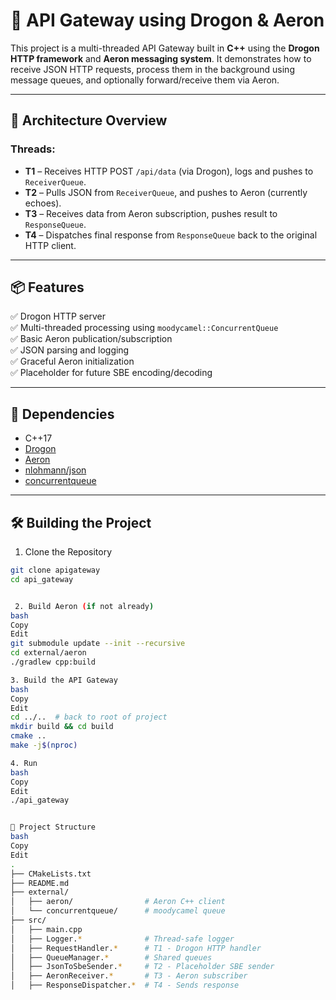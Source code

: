 # 🚀 API Gateway using Drogon & Aeron

This project is a multi-threaded API Gateway built in **C++** using the **Drogon HTTP framework** and **Aeron messaging system**. It demonstrates how to receive JSON HTTP requests, process them in the background using message queues, and optionally forward/receive them via Aeron.

---

## 🧩 Architecture Overview

### Threads:
- **T1** – Receives HTTP POST `/api/data` (via Drogon), logs and pushes to `ReceiverQueue`.
- **T2** – Pulls JSON from `ReceiverQueue`, and pushes to Aeron (currently echoes).
- **T3** – Receives data from Aeron subscription, pushes result to `ResponseQueue`.
- **T4** – Dispatches final response from `ResponseQueue` back to the original HTTP client.

---

## 📦 Features

✅ Drogon HTTP server  
✅ Multi-threaded processing using `moodycamel::ConcurrentQueue`  
✅ Basic Aeron publication/subscription  
✅ JSON parsing and logging  
✅ Graceful Aeron initialization  
✅ Placeholder for future SBE encoding/decoding

---

## 🔧 Dependencies

- C++17
- [Drogon](https://github.com/drogonframework/drogon)
- [Aeron](https://github.com/real-logic/aeron)
- [nlohmann/json](https://github.com/nlohmann/json)
- [concurrentqueue](https://github.com/cameron314/concurrentqueue)

---

## 🛠️ Building the Project

 1. Clone the Repository
```bash
git clone apigateway
cd api_gateway


 2.	Build Aeron (if not already)
bash
Copy
Edit
git submodule update --init --recursive
cd external/aeron
./gradlew cpp:build

3. Build the API Gateway
bash
Copy
Edit
cd ../..  # back to root of project
mkdir build && cd build
cmake ..
make -j$(nproc)

4. Run
bash
Copy
Edit
./api_gateway


📁 Project Structure
bash
Copy
Edit
.
├── CMakeLists.txt
├── README.md
├── external/
│   ├── aeron/                # Aeron C++ client
│   └── concurrentqueue/      # moodycamel queue
├── src/
│   ├── main.cpp
│   ├── Logger.*              # Thread-safe logger
│   ├── RequestHandler.*      # T1 - Drogon HTTP handler
│   ├── QueueManager.*        # Shared queues
│   ├── JsonToSbeSender.*     # T2 - Placeholder SBE sender
│   ├── AeronReceiver.*       # T3 - Aeron subscriber
│   ├── ResponseDispatcher.*  # T4 - Sends response

